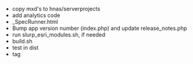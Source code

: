 - copy mxd's to hnas/serverprojects
- add analytics code
- _SpecRunner.html
- Bump app version number (index.php) and update release_notes.php
- run slurp_esri_modules.sh, if needed
- build.sh
- test in dist
- tag
